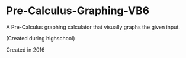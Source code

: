 # Pre-Calculus-Graphing-VB6

A Pre-Calculus graphing calculator that visually graphs the given input.

(Created during highschool)

Created in 2016
